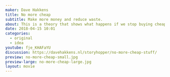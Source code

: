 ```yaml
---
maker: Dave Hakkens
title: No more cheap
subtitle: Make more money and reduce waste.
about: This is a theory that shows what happens if we stop buying cheap stuff. We could have better quality products, have higher salaries and reduce the amount of waste. Maybe its time to try it out?
date: 2018-04-15 10:01
categories:
  - original
  - idea
youtube: fje_KHAFaYU
discussion: https://davehakkens.nl/storyhopper/no-more-cheap-stuff/
preview: no-more-cheap-small.jpg
preview-large: no-more-cheap-large.jpg
layout: movie
---
```

